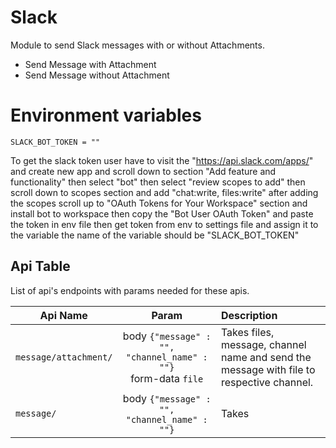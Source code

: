 # Slack

Module to send Slack messages with or without Attachments.

- Send Message with Attachment
- Send Message without Attachment 

# Environment variables

```
SLACK_BOT_TOKEN = ""
```

To get the slack token user have to visit the "https://api.slack.com/apps/" and create new app and scroll down to section 
"Add feature and functionality" then select "bot" then select "review scopes to add" then scroll down to scopes section 
and add "chat:write, files:write" after adding the scopes scroll up to "OAuth Tokens for Your Workspace" section and
install bot to workspace then copy the "Bot User OAuth Token" and paste the token in env file then get token from env to settings file 
and assign it to the variable the name of the variable should be "SLACK_BOT_TOKEN"


## Api Table
List of api's endpoints with params needed for these apis.

| Api Name              |                               Param                                | Description                                                                              |
|-----------------------|:------------------------------------------------------------------:|:-----------------------------------------------------------------------------------------|
| `message/attachment/` | body `{"message" : "", "channel_name" : ""}` <br/>form-data `file` | Takes files, message, channel name and send the message with file to respective channel. |
| `message/`            |            body `{"message" : "", "channel_name" : ""}`            | Takes                                                                                    |
